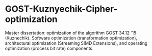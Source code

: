 # GOST-Kuznyechik-Cipher-optimization

Master dissertation: optimization of the algorithm GOST 34.12 '15 (Kuznechik).
Software optimization (transformation optimization), architectural optimization (Streaming SIMD Extensions), and operating optimization (process bit rate) components.

